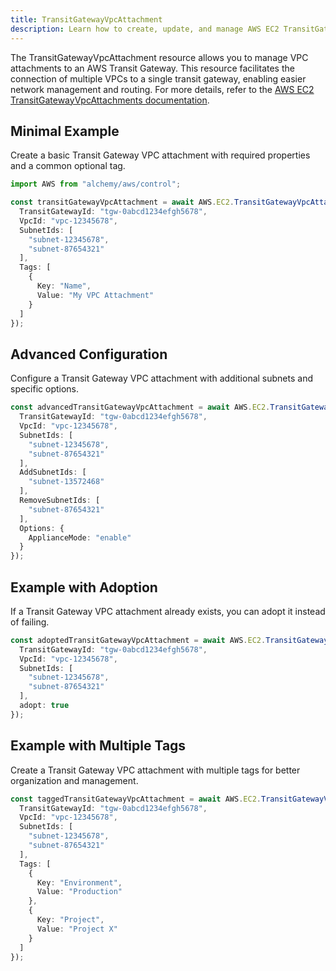 ```yaml
---
title: TransitGatewayVpcAttachment
description: Learn how to create, update, and manage AWS EC2 TransitGatewayVpcAttachments using Alchemy Cloud Control.
---
```



The TransitGatewayVpcAttachment resource allows you to manage VPC attachments to an AWS Transit Gateway. This resource facilitates the connection of multiple VPCs to a single transit gateway, enabling easier network management and routing. For more details, refer to the [AWS EC2 TransitGatewayVpcAttachments documentation](https://docs.aws.amazon.com/ec2/latest/userguide/).

## Minimal Example

Create a basic Transit Gateway VPC attachment with required properties and a common optional tag.

```ts
import AWS from "alchemy/aws/control";

const transitGatewayVpcAttachment = await AWS.EC2.TransitGatewayVpcAttachment("myVpcAttachment", {
  TransitGatewayId: "tgw-0abcd1234efgh5678",
  VpcId: "vpc-12345678",
  SubnetIds: [
    "subnet-12345678",
    "subnet-87654321"
  ],
  Tags: [
    {
      Key: "Name",
      Value: "My VPC Attachment"
    }
  ]
});
```

## Advanced Configuration

Configure a Transit Gateway VPC attachment with additional subnets and specific options.

```ts
const advancedTransitGatewayVpcAttachment = await AWS.EC2.TransitGatewayVpcAttachment("advancedVpcAttachment", {
  TransitGatewayId: "tgw-0abcd1234efgh5678",
  VpcId: "vpc-12345678",
  SubnetIds: [
    "subnet-12345678",
    "subnet-87654321"
  ],
  AddSubnetIds: [
    "subnet-13572468"
  ],
  RemoveSubnetIds: [
    "subnet-87654321"
  ],
  Options: {
    ApplianceMode: "enable"
  }
});
```

## Example with Adoption

If a Transit Gateway VPC attachment already exists, you can adopt it instead of failing.

```ts
const adoptedTransitGatewayVpcAttachment = await AWS.EC2.TransitGatewayVpcAttachment("adoptedVpcAttachment", {
  TransitGatewayId: "tgw-0abcd1234efgh5678",
  VpcId: "vpc-12345678",
  SubnetIds: [
    "subnet-12345678",
    "subnet-87654321"
  ],
  adopt: true
});
```

## Example with Multiple Tags

Create a Transit Gateway VPC attachment with multiple tags for better organization and management.

```ts
const taggedTransitGatewayVpcAttachment = await AWS.EC2.TransitGatewayVpcAttachment("taggedVpcAttachment", {
  TransitGatewayId: "tgw-0abcd1234efgh5678",
  VpcId: "vpc-12345678",
  SubnetIds: [
    "subnet-12345678",
    "subnet-87654321"
  ],
  Tags: [
    {
      Key: "Environment",
      Value: "Production"
    },
    {
      Key: "Project",
      Value: "Project X"
    }
  ]
});
```
